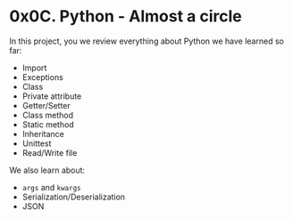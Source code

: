 # 0x0C. Python - Almost a circle

In this project, you we review everything about Python we have learned so far:

* Import
* Exceptions
* Class
* Private attribute
* Getter/Setter
* Class method
* Static method
* Inheritance
* Unittest
* Read/Write file

We also learn about:

* `args` and `kwargs`
* Serialization/Deserialization
* JSON
